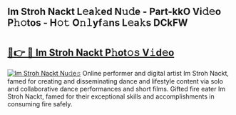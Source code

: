 ## Im Stroh Nackt L𝚎a𝚔ed N𝚞𝚍e - Part-kkO Vi𝚍𝚎o P𝚑𝚘tos - H𝚘𝚝 O𝚗𝚕yf𝚊ns L𝚎a𝚔s DCkFW

# <h2><a href="http://kf9a9l.oniu.top/?m=Im+Stroh+Nackt">🔗👉 🔴 Im Stroh Nackt P𝚑ot𝚘𝚜 V𝚒d𝚎o</a></h2>

[![Im Stroh Nackt Nu𝚍e𝚜](https://i.imgur.com/0qMVB7G.gif)](http://kf9a9l.oniu.top/?m=Im+Stroh+Nackt)
Online performer and digital artist Im Stroh Nackt, famed for creating and disseminating dance and lifestyle content via solo and collaborative dance performances and short films. Gifted fire eater Im Stroh Nackt, famed for their exceptional skills and accomplishments in consuming fire safely.  
